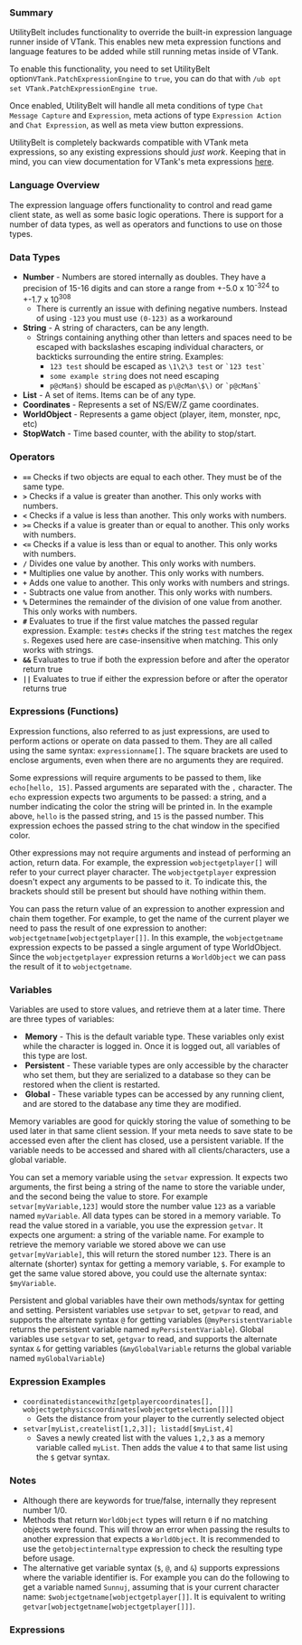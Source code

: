 ### Summary
UtilityBelt includes functionality to override the built-in expression language runner inside of VTank.  This enables new meta expression functions and language features to be added while still running metas inside of VTank.

To enable this functionality, you need to set UtilityBelt option`VTank.PatchExpressionEngine` to `true`, you can do that with `/ub opt set VTank.PatchExpressionEngine true`.

Once enabled, UtilityBelt will handle all meta conditions of type `Chat Message Capture` and `Expression`, meta actions of type `Expression Action` and `Chat Expression`, as well as meta view button expressions.

UtilityBelt is completely backwards compatible with VTank meta expressions, so any existing expressions should *just work*.  Keeping that in mind, you can view documentation for VTank's meta expressions [here](http://www.virindi.net/wiki/index.php/Meta_Expressions).

### Language Overview
The expression language offers functionality to control and read game client state, as well as some basic logic operations.  There is support for a number of data types, as well as operators and functions to use on those types.

### Data Types
* **Number** - Numbers are stored internally as doubles. They have a precision of 15-16 digits and can store a range from +-5.0 x 10<sup>-324</sup>  to +-1.7 x 10<sup>308</sup>
	* There is currently an issue with defining negative numbers.  Instead of using `-123` you must use `(0-123)` as a workaround
* **String** - A string of characters, can be any length.
	* Strings containing anything other than letters and spaces need to be escaped with backslashes escaping individual characters, or backticks surrounding the entire string. Examples:
		* `123 test` should be escaped as `\1\2\3 test` or `` `123 test` ``
		* `some example string` does not need escaping
		* `p@cMan$)`  should be escaped as `p\@cMan\$\)` or `` `p@cMan$` ``
* **List** - A set of items. Items can be of any type.
* **Coordinates** - Represents a set of NS/EW/Z game coordinates.
* **WorldObject** - Represents a game object (player, item, monster, npc, etc)
* **StopWatch** - Time based counter, with the ability to stop/start.

### Operators
* **`==`** Checks if two objects are equal to each other.  They must be of the same type.
* **`>`** Checks if a value is greater than another. This only works with numbers.
* **`<`** Checks if a value is less than another. This only works with numbers.
* **`>=`** Checks if a value is greater than or equal to another. This only works with numbers.
* **`<=`** Checks if a value is less than or equal to another. This only works with numbers.
* **`/`** Divides one value by another. This only works with numbers.
* **`*`** Multiplies one value by another. This only works with numbers.
* **`+`** Adds one value to another. This only works with numbers and strings.
* **`-`** Subtracts one value from another. This only works with numbers.
* **`%`** Determines the remainder of the division of one value from another. This only works with numbers.
* **`#`** Evaluates to true if the first value matches the passed regular expression. Example: `test#s` checks if the string `test` matches the regex `s`. Regexes used here are case-insensitive when matching. This only works with strings.
* **`&&`** Evaluates to true if both the expression before and after the operator return true
* **`||`** Evaluates to true if either the expression before or after the operator returns true

### Expressions (Functions)
Expression functions, also referred to as just expressions, are used to perform actions or operate on data passed to them.  They are all called using the same syntax: `expressionname[]`. The square brackets are used to enclose arguments, even when there are no arguments they are required. 

Some expressions will require arguments to be passed to them, like `echo[hello, 15]`.  Passed arguments are separated with the `,` character. The `echo` expression expects two arguments to be passed: a string, and a number indicating the color the string will be printed in. In the example above, `hello` is the passed string, and `15` is the passed number. This expression echoes the passed string to the chat window in the specified color.

Other expressions may not require arguments and instead of performing an action, return data. For example, the expression `wobjectgetplayer[]` will refer to your currect player character.  The `wobjectgetplayer` expression doesn't expect any arguments to be passed to it. To indicate this, the brackets should still be present but should have nothing within them.

You can pass the return value of an expression to another expression and chain them together. For example, to get the name of the current player we need to pass the result of one expression to another: `wobjectgetname[wobjectgetplayer[]]`.  In this example, the `wobjectgetname` expression expects to be passed a single argument of type WorldObject.  Since the `wobjectgetplayer` expression returns a `WorldObject` we can pass the result of it to `wobjectgetname`.

### Variables
Variables are used to store values, and retrieve them at a later time. There are three types of variables:

* &nbsp;**Memory** - This is the default variable type. These variables only exist while the character is logged in.  Once it is logged out, all variables of this type are lost.
* &nbsp;**Persistent** - These variable types are only accessible by the character who set them, but they are serialized to a database so they can be restored when the client is restarted.
* &nbsp;**Global** - These variable types can be accessed by any running client, and are stored to the database any time they are modified.

Memory variables are good for quickly storing the value of something to be used later in that same client session. If your meta needs to save state to be accessed even after the client has closed, use a persistent variable. If the variable needs to be accessed and shared with all clients/characters, use a global variable.

You can set a memory variable using the `setvar` expression.  It expects two arguments, the first being a string of the name to store the variable under, and the second being the value to store.  For example `setvar[myVariable,123]` would store the number value `123` as a variable named `myVariable`.  All data types can be stored in a memory variable.  To read the value stored in a variable, you use the expression `getvar`. It expects one argument: a string of the variable name. For example to retrieve the memory variable we stored above we can use `getvar[myVariable]`, this will return the stored number `123`.  There is an alternate (shorter) syntax for getting a memory variable, `$`.  For example to get the same value stored above, you could use the alternate syntax: `$myVariable`.

Persistent and global variables have their own methods/syntax for getting and setting. Persistent variables use `setpvar` to set, `getpvar` to read, and supports the alternate syntax `@` for getting variables (`@myPersistentVariable` returns the persistent variable named `myPersistentVariable`).  Global variables use `setgvar` to set, `getgvar` to read, and supports the alternate syntax `&` for getting variables (`&myGlobalVariable` returns the global variable named `myGlobalVariable`)

### Expression Examples
* `coordinatedistancewithz[getplayercoordinates[], wobjectgetphysicscoordinates[wobjectgetselection[]]]`
	* Gets the distance from your player to the currently selected object
* `setvar[myList,createlist[1,2,3]]; listadd[$myList,4]`
	* Saves a newly created list with the values `1,2,3` as a memory variable called `myList`. Then adds the value `4` to that same list using the `$` getvar syntax.


### Notes
* Although there are keywords for true/false, internally they represent number 1/0.
* Methods that return `WorldObject` types will return `0` if no matching objects were found.  This will throw an error when passing the results to another expression that expects a `WorldObject`. It is recommended to use the `getobjectinternaltype` expression to check the resulting type before usage.
* The alternative get variable syntax (`$`, `@`, and `&`) supports expressions where the variable identifier is. For example you can do the following to get a variable named `Sunnuj`, assuming that is your current character name: `$wobjectgetname[wobjectgetplayer[]]`.  It is equivalent to writing `getvar[wobjectgetname[wobjectgetplayer[]]]`.

### Expressions
